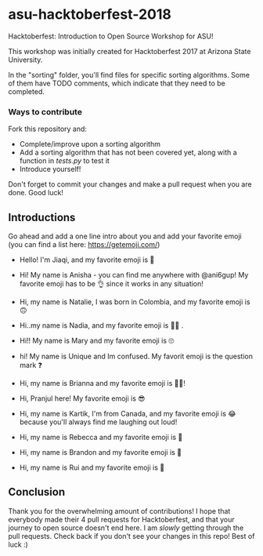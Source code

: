 ﻿# asu-hacktoberfest-2018
Hacktoberfest: Introduction to Open Source Workshop for ASU!

This workshop was initially created for Hacktoberfest 2017 at Arizona State University. 

In the "sorting" folder, you'll find files for specific sorting algorithms. Some of them have TODO comments, which indicate that they need to be completed. 

### Ways to contribute
Fork this repository and: 
- Complete/improve upon a sorting algorithm
- Add a sorting algorithm that has not been covered yet, along with a function in *tests.py* to test it
- Introduce yourself! 

Don't forget to commit your changes and make a pull request when you are done. Good luck!

## Introductions

Go ahead and add a one line intro about you and add your favorite emoji (you can find a list here: https://getemoji.com/)

- Hello! I'm Jiaqi, and my favorite emoji is 🍉

- Hi! My name is Anisha - you can find me anywhere with @ani6gup! My favorite emoji has to be 👌 since it works in any situation!

- Hi, my name is Natalie, I was born in Colombia, and my favorite emoji is 🙃

- Hi..my name is Nadia, and my favorite emoji is 👩‍💻 .

- Hi!! My name is Mary and my favorite emoji is 🙄

- hi! My name is Unique and Im confused. My favorit emoji is the question mark ❓

- Hi, my name is Brianna and my favorite emoji is 👩‍💻!

- Hi, Pranjul here! My favorite emoji is 😎

- Hi, my name is Kartik, I'm from Canada, and my favorite emoji is 😂 because you'll always find me laughing out loud!

- Hi, my name is Rebecca and my favorite emoji is 💯

- Hi, my name is Brandon and my  favorite emoji is 🍔

- Hi, my name is Rui and my favorite emoji is 👻

## Conclusion 
Thank you for the overwhelming amount of contributions! I hope that everybody made their 4 pull requests for Hacktoberfest, and that your journey to open source doesn't end here. I am *slowly* getting through the pull requests. Check back if you don't see your changes in this repo! Best of luck :) 


